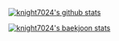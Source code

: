[![knight7024's github stats](https://github-readme-stats.vercel.app/api?username=knight7024&show_icons=true&theme=dracula)](https://github.com/anuraghazra/github-readme-stats)


[![knight7024's baekjoon stats](http://mazassumnida.wtf/api/v2/generate_badge?boj=knight7024)](https://solved.ac/profile/knight7024)
